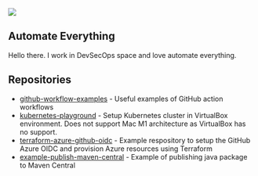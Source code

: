 <a href="https://www.linkedin.com/in/chaminda-divitotawela/">
    <img src="https://img.shields.io/badge/LINKEDIN-12100E?logo=linkedin&color=282A36&logoColor=white" />
</a>

## Automate Everything

Hello there. I work in DevSecOps space and love automate everything. 

## Repositories
- [github-workflow-examples](https://github.com/cdivitotawela/github-workflow-examples) - Useful examples of GitHub action workflows
- [kubernetes-playground](https://github.com/cdivitotawela/kubernetes-playground) - Setup Kubernetes cluster in VirtualBox environment. Does not support Mac M1 architecture as VirtualBox has no support.
- [terraform-azure-github-oidc](https://github.com/cdivitotawela/terraform-azure-github-oidc) - Example respository to setup the GitHub Azure OIDC and provision Azure resources using Terraform
- [example-publish-maven-central](https://github.com/cdivitotawela/example-publish-maven-central) - Example of publishing java package to Maven Central
